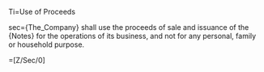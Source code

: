 Ti=Use of Proceeds

sec={The_Company} shall use the proceeds of sale and issuance of the {Notes} for the operations of its business, and not for any personal, family or household purpose.

=[Z/Sec/0]
